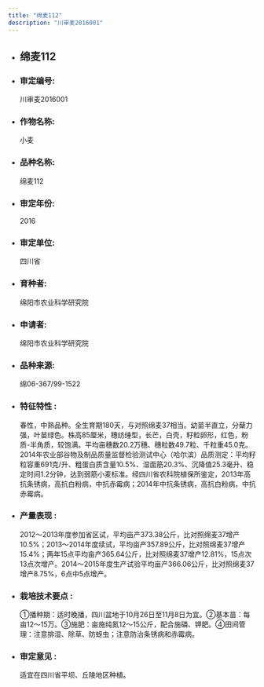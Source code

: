```yaml
---
title: "绵麦112"
description: "川审麦2016001"
---
```

* ## 绵麦112
* ###  审定编号:  
   川审麦2016001

*  ### 作物名称:  
   小麦

*   ###  品种名称: 
    绵麦112

*   ### 审定年份: 
    2016

*   ### 审定单位:  
    四川省

*   ### 育种者:  
    绵阳市农业科学研究院

*   ### 申请者:  
    绵阳市农业科学研究院

*   ### 品种来源:  
    绵06-367/99-1522

*   ### 特征特性 : 
    春性，中熟品种。全生育期180天，与对照绵麦37相当。幼苗半直立，分蘖力强，叶苗绿色。株高85厘米，穗纺缍型，长芒，白壳，籽粒卵形，红色，粉质-半角质，较饱满。平均亩穗数20.2万穗、穗粒数49.7粒、千粒重45.0克。2014年农业部谷物及制品质量监督检验测试中心（哈尔滨）品质测定：平均籽粒容重691克/升、粗蛋白质含量10.5%、湿面筋20.3%、沉降值25.3毫升、稳定时间1.2分钟，达到弱筋小麦标准。经四川省农科院植保所鉴定，2013年高抗条锈病，高抗白粉病，中抗赤霉病；2014年中抗条锈病，高抗白粉病，中抗赤霉病。

*   ### 产量表现 : 
    2012～2013年度参加省区试，平均亩产373.38公斤，比对照绵麦37增产10.5%；2013～2014年度续试，平均亩产357.89公斤，比对照绵麦37增产15.4%；两年15点平均亩产365.64公斤，比对照绵麦37增产12.81%，15点次13点次增产。2014～2015年度生产试验平均亩产366.06公斤，比对照绵麦37增产8.75%，6点中5点增产。

*   ### 栽培技术要点 : 
    ①播种期：适时晚播，四川盆地于10月26日至11月8日为宜。②基本苗：每亩12～15万。③施肥：亩施纯氮12～15公斤，配合施磷、钾肥。④田间管理：注意排湿、除草、防蚜虫；注意防治条锈病和赤霉病。

*   ### 审定意见 : 
    适宜在四川省平坝、丘陵地区种植。
